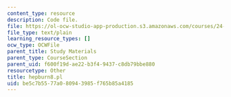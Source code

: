 ```yaml
---
content_type: resource
description: Code file.
file: https://ol-ocw-studio-app-production.s3.amazonaws.com/courses/24-964-topics-in-phonology-fall-2004/be5c7b5577a080943985f765b85a4185_hepburn8.pl
file_type: text/plain
learning_resource_types: []
ocw_type: OCWFile
parent_title: Study Materials
parent_type: CourseSection
parent_uid: f600f19d-ae22-b3f4-9437-c8db79bbe880
resourcetype: Other
title: hepburn8.pl
uid: be5c7b55-77a0-8094-3985-f765b85a4185
---
```

